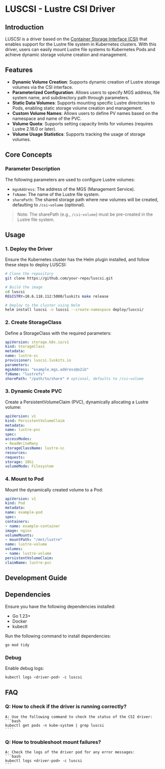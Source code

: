 # LUSCSI - Lustre CSI Driver

## Introduction
LUSCSI is a driver based on the [Container Storage Interface (CSI)](https://github.com/container-storage-interface/spec) that enables support for the Lustre file system in Kubernetes clusters. With this driver, users can easily mount Lustre file systems to Kubernetes Pods and achieve dynamic storage volume creation and management.

## Features
- **Dynamic Volume Creation**: Supports dynamic creation of Lustre storage volumes via the CSI interface.
- **Parameterized Configuration**: Allows users to specify MGS address, file system name, and subdirectory path through parameters.
- **Static Data Volumes**: Supports mounting specific Lustre directories to Pods, enabling static storage volume creation and management.
- **Custom Volume Names**: Allows users to define PV names based on the namespace and name of the PVC.
- **Volume Quota**: Supports setting capacity limits for volumes (requires Lustre 2.16.0 or later).
- **Volume Usage Statistics**: Supports tracking the usage of storage volumes.

## Core Concepts
### Parameter Description
The following parameters are used to configure Lustre volumes:
- `mgsAddress`: The address of the MGS (Management Service).
- `fsName`: The name of the Lustre file system.
- `sharePath`: The shared storage path where new volumes will be created, defaulting to `/csi~volume` (optional).
> Note: The sharePath (e.g., `/csi~volume`) must be pre-created in the Lustre file system.

## Usage

### 1. Deploy the Driver
Ensure the Kubernetes cluster has the Helm plugin installed, and follow these steps to deploy LUSCSI:

```bash
# Clone the repository
git clone https://github.com/your-repo/luscsi.git

# Build the image
cd luscsi
REGISTRY=10.6.118.112:5000/luskits make release

# Deploy to the cluster using Helm
helm install luscsi -n luscsi --create-namespace deploy/luscsi/
```

### 2. Create StorageClass
Define a StorageClass with the required parameters:

```yaml
apiVersion: storage.k8s.io/v1
kind: StorageClass
metadata:
name: lustre-sc
provisioner: luscsi.luskits.io
parameters:
mgsAddress: "example.mgs.address@o2ib"
fsName: "lustrefs"
sharePath: "/path/to/share" # optional, defaults to /csi~volume
```
### 3. Dynamic Create PVC
Create a PersistentVolumeClaim (PVC), dynamically allocating a Lustre volume:

```yaml
apiVersion: v1
kind: PersistentVolumeClaim
metadata:
name: lustre-pvc
spec:
accessModes:
- ReadWriteMany
storageClassName: lustre-sc
resources:
requests:
storage: 10Gi
volumeMode: Filesystem
```

### 4. Mount to Pod
Mount the dynamically created volume to a Pod:

```yaml
apiVersion: v1
kind: Pod
metadata:
name: example-pod
spec:
containers:
- name: example-container
image: nginx
volumeMounts:
- mountPath: "/mnt/lustre"
name: lustre-volume
volumes:
- name: lustre-volume
persistentVolumeClaim:
claimName: lustre-pvc
```

## Development Guide
## Dependencies
Ensure you have the following dependencies installed:
- Go 1.23+
- Docker
- kubectl

Run the following command to install dependencies:
```bash
go mod tidy
```

### Debug
Enable debug logs:
```bash
kubectl logs <driver-pod> -c luscsi
```
## FAQ
### Q: How to check if the driver is running correctly?
    A: Use the following command to check the status of the CSI driver:
    ```bash
    kubectl get pods -n kube-system | grep luscsi
    ````

### Q: How to troubleshoot mount failures?
    A: Check the logs of the driver pod for any error messages:
    ```bash
    kubectl logs <driver-pod> -c luscsi
    ```